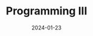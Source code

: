 ---
title: Programming III
summary: Advanced Data Structure and Basic Java Development
date: 2024-01-23
type: docs
math: false
tags:
  - Java
image:
  caption: ''
---
